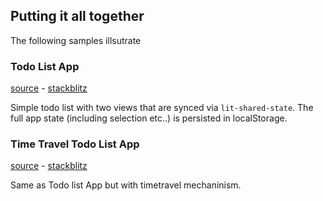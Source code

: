 ## Putting it all together

The following samples illsutrate

### Todo List App 

[source](https://github.com/sijakret/lit-shared-state/tree/main/examples/app-todo) - [stackblitz](https://stackblitz.com/github/sijakret/lit-shared-state/tree/main/examples/app-todo)

Simple todo list with two views that are synced via `lit-shared-state`.
The full app state (including selection etc..) is persisted in localStorage.


### Time Travel Todo List App 

[source](https://github.com/sijakret/lit-shared-state/tree/main/examples/app-todo-timetravel) - [stackblitz](https://stackblitz.com/github/sijakret/lit-shared-state/tree/main/examples/app-todo-timetravel)

Same as Todo list App but with timetravel mechaninism.
